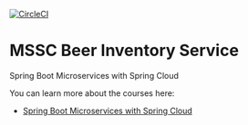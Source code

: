 [![CircleCI](https://circleci.com/gh/RafhaelSouza/mssc-beer-inventory-service/tree/main.svg?style=svg)](https://circleci.com/gh/RafhaelSouza/mssc-beer-inventory-service/tree/main)
# MSSC Beer Inventory Service

Spring Boot Microservices with Spring Cloud

You can learn more about the courses here:
* [Spring Boot Microservices with Spring Cloud](https://www.udemy.com/spring-boot-microservices-with-spring-cloud-beginner-to-guru/?couponCode=GIT_HUB2)
